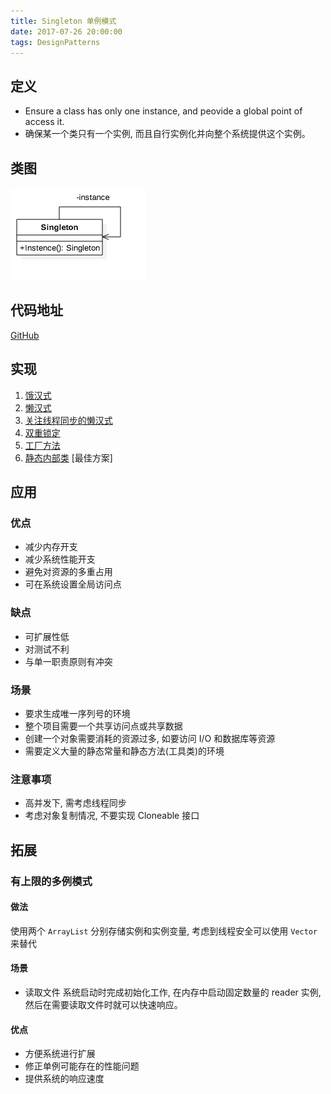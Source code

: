 ```yaml
---
title: Singleton 单例模式
date: 2017-07-26 20:00:00
tags: DesignPatterns
---
```


## 定义

- Ensure a class has only one instance, and peovide a global point of access it.
- 确保某一个类只有一个实例, 而且自行实例化并向整个系统提供这个实例。

## 类图

![](https://github.com/JingweiWang/DesignPatterns/blob/master/src/io/github/jingweiwang/DesignPatterns/singleton/Singleton.png?raw=true)

## 代码地址

[GitHub](https://github.com/JingweiWang/DesignPatterns/tree/master/src/io/github/jingweiwang/DesignPatterns/singleton)

## 实现

1. [饿汉式](https://github.com/JingweiWang/DesignPatterns/tree/master/src/io/github/jingweiwang/DesignPatterns/singleton/HungrySingleton.java)
2. [懒汉式](https://github.com/JingweiWang/DesignPatterns/tree/master/src/io/github/jingweiwang/DesignPatterns/singleton/SlackerSingleton.java)
3. [关注线程同步的懒汉式](https://github.com/JingweiWang/DesignPatterns/tree/master/src/io/github/jingweiwang/DesignPatterns/singleton/SlackerMultiThreadSingleton.java)
4. [双重锁定](https://github.com/JingweiWang/DesignPatterns/tree/master/src/io/github/jingweiwang/DesignPatterns/singleton/DoubleCheckLockingSingleton.java)
5. [工厂方法](https://github.com/JingweiWang/DesignPatterns/tree/master/src/io/github/jingweiwang/DesignPatterns/singleton/factory/FactorySingletion.java)
6. [静态内部类](https://github.com/JingweiWang/DesignPatterns/tree/master/src/io/github/jingweiwang/DesignPatterns/singleton/GoodSingleton.java) [最佳方案]

## 应用

### 优点 

- 减少内存开支
- 减少系统性能开支
- 避免对资源的多重占用
- 可在系统设置全局访问点

### 缺点

- 可扩展性低
- 对测试不利
- 与单一职责原则有冲突

### 场景

- 要求生成唯一序列号的环境
- 整个项目需要一个共享访问点或共享数据
- 创建一个对象需要消耗的资源过多, 如要访问 I/O 和数据库等资源
- 需要定义大量的静态常量和静态方法(工具类)的环境

### 注意事项

- 高并发下, 需考虑线程同步
- 考虑对象复制情况, 不要实现 Cloneable 接口

## 拓展

### 有上限的多例模式

#### 做法

使用两个 `ArrayList` 分别存储实例和实例变量, 考虑到线程安全可以使用 `Vector` 来替代

#### 场景

- 读取文件 系统启动时完成初始化工作, 在内存中启动固定数量的 reader 实例, 然后在需要读取文件时就可以快速响应。

#### 优点

- 方便系统进行扩展
- 修正单例可能存在的性能问题
- 提供系统的响应速度